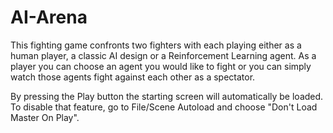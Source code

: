 # AI-Arena

This fighting game confronts two fighters with each playing either as a human player, a classic AI design or a Reinforcement Learning agent. As a player you can choose an agent you would like to fight or you can simply watch those agents fight against each other as a spectator.

By pressing the Play button the starting screen will automatically be loaded. To disable that feature, go to File/Scene Autoload and choose "Don't Load Master On Play".
